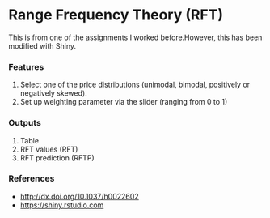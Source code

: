 # Range Frequency Theory (RFT)
This is from one of the assignments I worked before.However, this has been modified with Shiny. 

### Features
1. Select one of the price distributions (unimodal, bimodal, positively or negatively skewed).
1. Set up weighting parameter via the slider (ranging from 0 to 1)

### Outputs
1. Table
1. RFT values (RFT)
1. RFT prediction (RFTP)

### References
* http://dx.doi.org/10.1037/h0022602
* https://shiny.rstudio.com

